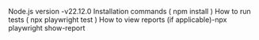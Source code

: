 Node.js version -v22.12.0
Installation commands ( npm install )
How to run tests ( npx playwright test )
How to view reports (if applicable)-npx playwright show-report
